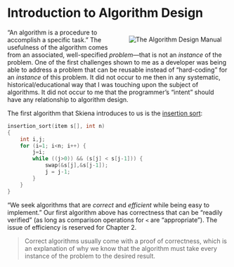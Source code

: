 # Introduction to Algorithm Design

<!-- cSpell:disable -->
<a href="https://www.amazon.com/Algorithm-Design-Manual-Steven-Skiena/dp/1848000693?SubscriptionId=1SW6D7X6ZXXR92KVX0G2&tag=thekintespacec00&linkCode=xm2&camp=2025&creative=165953&creativeASIN=1848000693" target="_blank"><img alt="The Algorithm Design Manual" src="https://images-na.ssl-images-amazon.com/images/I/515GcxK1FFL.jpg" style="float:right;margin:16px;" /></a>
<!-- cSpell:enable -->

“An algorithm is a procedure to accomplish a specific task.” The usefulness of the algorithm comes from an associated, well-specified _problem_—that is not an _instance_ of the problem. One of the first challenges shown to me as a developer was being able to address a problem that can be reusable instead of “hard-coding” for an _instance_ of this problem. It did not occur to me then in any systematic, historical/educational way that I was touching upon the subject of algorithms. It did not occur to me that the programmer’s “intent” should have any relationship to algorithm design.

The first algorithm that Skiena introduces to us is the [insertion sort](https://en.wikipedia.org/wiki/Insertion_sort):

```C
insertion_sort(item s[], int n)
{
    int i,j;
    for (i=1; i<n; i++) {
        j=i;
        while ((j>0)) && (s[j] < s[j-1])) {
            swap(&s[j],&s[j-1]);
            j = j-1;
        }
    }
}
```

“We seek algorithms that are _correct_ and _efficient_ while being easy to implement.” Our first algorithm above has correctness that can be “readily verified” (as long as comparison operations for `<` are “appropriate”). The issue of efficiency is reserved for Chapter 2.

>Correct algorithms usually come with a proof of correctness, which is an explanation of why we know that the algorithm must take every instance of the problem to the desired result.